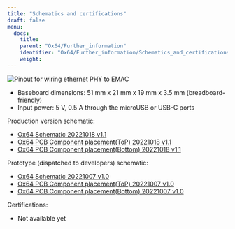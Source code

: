 ```yaml
---
title: "Schematics and certifications"
draft: false
menu:
  docs:
    title:
    parent: "Ox64/Further_information"
    identifier: "Ox64/Further_information/Schematics_and_certifications"
    weight: 
---
```


![Pinout for wiring ethernet PHY to EMAC](/documentation/Ox64/images/ox64_ethphy.png)

* Baseboard dimensions: 51 mm x 21 mm x 19 mm x 3.5 mm (breadboard-friendly)
* Input power: 5 V, 0.5 A through the microUSB or USB-C ports

Production version schematic:

* [Ox64 Schematic 20221018 v1.1](https://files.pine64.org/doc/ox64/PINE64_Ox64-Schematic-202221018.pdf)
* [Ox64 PCB Component placement(ToP) 20221018 v1.1](https://files.pine64.org/doc/ox64/PINE64_Ox64_PCB_Placement-Top-20221018.pdf)
* [Ox64 PCB Component placement(Bottom) 20221018 v1.1](https://files.pine64.org/doc/ox64/PINE64_Ox64_PCB_Placement-Bottom-20221018.pdf)

Prototype (dispatched to developers) schematic:

* [Ox64 Schematic 20221007 v1.0](https://files.pine64.org/doc/ox64/PINE64_Ox64-Schematic-202221007.pdf)
* [Ox64 PCB Component placement(ToP) 20221007 v1.0](https://files.pine64.org/doc/ox64/PINE64_Ox64_PCB_Placement-Top-20221007.pdf)
* [Ox64 PCB Component placement(Bottom) 20221007 v1.0](https://files.pine64.org/doc/ox64/PINE64_Ox64_PCB_Placement-Bottom-20221007.pdf)

Certifications:

* Not available yet
